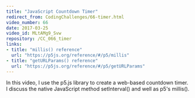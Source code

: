 ```yaml
---
title: "JavaScript Countdown Timer"
redirect_from: CodingChallenges/66-timer.html
video_number: 66
date: 2017-03-25
video_id: MLtAMg9_Svw
repository: /CC_066_timer
links:
- title: "millis() reference"
  url: "https://p5js.org/reference/#/p5/millis"
- title: "getURLParams() reference"
  url: "https://p5js.org/reference/#/p5/getURLParams"
---
```


In this video, I use the p5.js library to create a web-based countdown timer. I discuss the native JavaScript method setInterval() and well as p5's millis().
